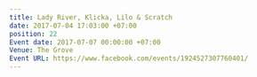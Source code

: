 ```yaml
---
title: Lady River, Klicka, Lilo & Scratch
date: 2017-07-04 17:03:00 +07:00
position: 22
Event date: 2017-07-07 00:00:00 +07:00
Venue: The Grove
Event URL: https://www.facebook.com/events/1924527307760401/
---
```


